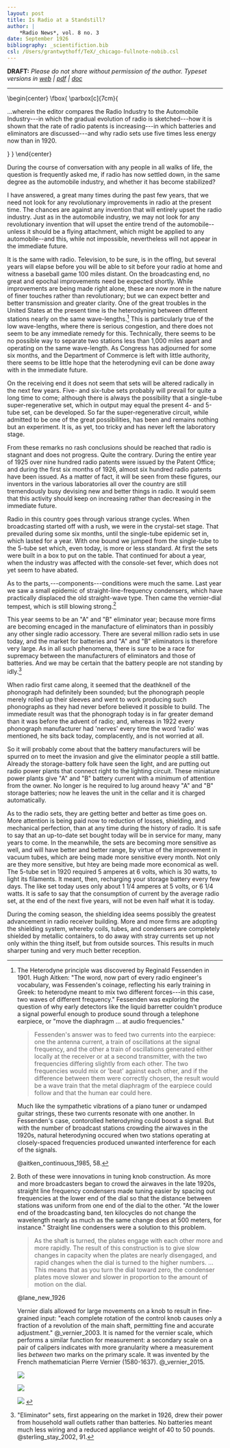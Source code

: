 ```yaml
---
layout: post
title: Is Radio at a Standstill?
author: | 
    *Radio News*, vol. 8 no. 3
date: September 1926
bibliography: _scientifiction.bib
csl: /Users/grantwythoff/TeX/_chicago-fullnote-nobib.csl
---
```


**DRAFT:** *Please do not share without permission of the author. Typeset versions in  [web](http://gernsback.wythoff.net/192609_is_radio_standstill.html) \| [pdf](https://github.com/gwijthoff/perversity_of_things/blob/gh-pages/typeset_drafts/192609_is_radio_standstill.pdf?raw=true) \| [doc](https://github.com/gwijthoff/perversity_of_things/blob/gh-pages/typeset_drafts/192609_is_radio_standstill.docx)*

* * * * * * * * 

\begin{center}
\fbox{
  \parbox[c]{7cm}{

…wherein the editor compares the Radio Industry to the Automobile Industry---in which the gradual evolution of radio is sketched---how it is shown that the rate of radio patents is increasing---in which batteries and eliminators are discussed---and why radio sets use five times less energy now than in 1920.

  }
}
\end{center}

During the course of conversation with any people in all walks of life, the question is frequently asked me, if radio has now settled down, in the same degree as the automobile industry, and whether it has become stabilized?

I have answered, a great many times during the past few years, that we need not look for any revolutionary improvements in radio at the present time.  The chances are against any invention that will entirely upset the radio industry.  Just as in the automobile industry, we may not look for any revolutionary invention that will upset the entire trend of the automobile--unless it should be a flying attachment, which might be applied to any automobile--and this, while not impossible, nevertheless will not appear in the immediate future.

It is the same with radio.  Television, to be sure, is in the offing, but several years will elapse before you will be able to sit before your radio at home and witness a baseball game 100 miles distant.  On the broadcasting end, no great and epochal improvements need be expected shortly.  While improvements are being made right alone, these are now more in the nature of finer touches rather than revolutionary; but we can expect better and better transmission and greater clarity.  One of the great troubles in the United States at the present time is the heterodyning between different stations nearly on the same wave-lengths.[^dyn]  This is particularly true of the low wave-lengths, where there is serious congestion, and there does not seem to be any immediate remedy for this.  Technically, there seems to be no possible way to separate two stations less than 1,000 miles apart and operating on the same wave-length.  As Congress has adjourned for some six months, and the Department of Commerce is left with little authority, there seems to be little hope that the heterodyning evil can be done away with in the immediate future.

On the receiving end it does not seem that sets will be altered radically in the next few years.  Five- and six-tube sets probably will prevail for quite a long time to come; although there is always the possibility that a single-tube super-regenerative set, which in output may equal the present 4- and 5-tube set, can be developed.  So far the super-regenerative circuit, while admitted to be one of the great possibilities, has been and remains nothing but an experiment.  It is, as yet, too tricky and has never left the laboratory stage.

From these remarks no rash conclusions should be reached that radio is stagnant and does not progress.  Quite the contrary.  During the entire year of 1925 over nine hundred radio patents were issued by the Patent Office; and during the first six months of 1926, almost six hundred radio patents have been issued.  As a matter of fact, it will be seen from these figures, our inventors in the various laboratories all over the country are still tremendously busy devising new and better things in radio.  It would seem that this activity should keep on increasing rather than decreasing in the immediate future.

Radio in this country goes through various strange cycles.  When broadcasting started off with a rush, we were in the crystal-set stage.  That prevailed during some six months, until the single-tube epidemic set in, which lasted for a year.  With one bound we jumped from the single-tube to the 5-tube set which, even today, is more or less standard.  At first the sets were built in a box to put on the table.  That continued for about a year, when the industry was affected with the console-set fever, which does not yet seem to have abated.

As to the parts,---components---conditions were much the same.  Last year we saw a small epidemic of straight-line-frequency condensers, which have practically displaced the old straight-wave type.  Then came the vernier-dial tempest, which is still blowing strong.[^uen]

This year seems to be an "A" and "B" eliminator year; because more firms are becoming encaged in the manufacture of eliminators than in possibly any other single radio accessory.  There are several million radio sets in use today, and the market for batteries and "A" and "B" eliminators is therefore very large.  As in all such phenomena, there is sure to be a race for supremacy between the manufacturers of eliminators and those of batteries.  And we may be certain that the battery people are not standing by idly.[^elm]

When radio first came along, it seemed that the deathknell of the phonograph had definitely been sounded; but the phonograph people merely rolled up their sleeves and went to work producing such phonographs as they had never before believed it possible to build.  The immediate result was that the phonograph today is in far greater demand than it was before the advent of radio; and, whereas in 1922 every phonograph manufacturer had 'nerves' every time the word 'radio' was mentioned, he sits back today, complacently, and is not worried at all.

So it will probably come about that the battery manufacturers will be spurred on to meet the invasion and give the eliminator people a still battle.  Already the storage-battery folk have seen the light, and are putting out radio power plants that connect right to the lighting circuit.  These miniature power plants give "A" and "B" battery current with a minimum of attention from the owner.  No longer is he required to lug around heavy "A" and "B" storage batteries; now he leaves the unit in the cellar and it is charged automatically.

As to the radio sets, they are getting better and better as time goes on.  More attention is being paid now to reduction of losses, shielding, and mechanical perfection, than at any time during the history of radio.  It is safe to say that an up-to-date set bought today will be in service for many, many years to come.  In the meanwhile, the sets are becoming more sensitive as well, and will have better and better range, by virtue of the improvement in vacuum tubes, which are being made more sensitive every month.  Not only are they more sensitive, but htey are being made more economical as well.  The 5-tube set in 1920 required 5 amperes at 6 volts, which is 30 watts, to light its filaments.  It meant, then, recharging your storage battery every few days.  The like set today uses only about 1 1/4 amperes at 5 volts, or 6 1/4 watts.  It is safe to say that the consumption of current by the average radio set, at the end of the next five years, will not be even half what it is today.

During the coming season, the shielding idea seems possibly the greatest advancement in radio receiver building.  More and more firms are adopting the shielding system, whereby coils, tubes, and condensers are completely shielded by metallic containers, to do away with stray currents set up not only within the thing itself, but from outside sources.  This results in much sharper tuning and very much better reception.

[^dyn]: The Heterodyne principle was discovered by Reginald Fessenden in 1901.  Hugh Aitken: "The word, now part of every radio engineer's vocabulary, was Fessenden's coinage, reflecting his early training in Greek:  to heterodyne meant to mix two different forces---in this case, two waves of different frequency."  Fessenden was exploring the question of why early detectors like the liquid barretter couldn't produce a signal powerful enough to produce sound through a telephone earpiece, or "move the diaphragm … at audio frequencies."

    > Fessenden's answer was to feed two currents into the earpiece: one the antenna current, a train of oscillations at the signal frequency, and the other a train of oscillations generated either locally at the receiver or at a second transmitter, with the two frequencies differing slightly from each other.  The two frequencies would mix or 'beat' against each other, and if the difference between them were correctly chosen, the result would be a wave train that the metal diaphragm of the earpiece could follow and that the human ear could here.
    
    Much like the sympathetic vibrations of a piano tuner or undamped guitar strings, these two currents resonate with one another.  In Fessenden's case, contorolled heterodyning could boost a signal.  But with the number of broadcast stations crowding the airwaves in the 1920s, natural heterodyning occured when two stations operating at closely-spaced frequencies produced unwanted interference for each of the signals.
    
    @aitken_continuous_1985, 58.
    
[^uen]: Both of these were innovations in tuning knob construction.  As more and more broadcasters began to crowd the airwaves in the late 1920s, straight line frequency condensers made tuning easier by spacing out frequencies at the lower end of the dial so that the distance between stations was uniform from one end of the dial to the other.  "At the lower end of the broadcasting band, ten kilocycles do not change the wavelength nearly as much as the same change does at 500 meters, for instance."  Straight line condensers were a solution to this problem.

    > As the shaft is turned, the plates engage with each other more and more rapidly.  The result of this construction is to give slow changes in capacity when the plates are nearly disengaged, and rapid changes when the dial is turned to the higher numbers. … This means that as you turn the dial toward zero, the condenser plates move slower and slower in proportion to the amount of motion on the dial.
    
    @lane_new_1926

    Vernier dials allowed for large movements on a knob to result in fine-grained input: "each complete rotation of the control knob causes only a fraction of a revolution of the main shaft, permitting fine and accurate adjustment."  @_vernier_2003.  It is named for the vernier scale, which performs a similar function for measurement: a secondary scale on a pair of calipers indicates with more granularity where a measurement lies *between* two marks on the primary scale.  It was invented by the French mathematician Pierre Vernier (1580-1637).  @_vernier_2015.
    
    ![](images/straight_line_condenser1.png) <!-- no figure -->
    
    ![](images/straight_line_condenser2.png) <!-- no figure -->
    
    ![](images/straight_line_condenser3.png) <!-- no figure -->

[^elm]: "Eliminator" sets, first appearing on the market in 1926, drew their power from household wall outlets rather than batteries.  No batteries meant much less wiring and a reduced appliance weight of 40 to 50 pounds. @sterling_stay_2002, 91.